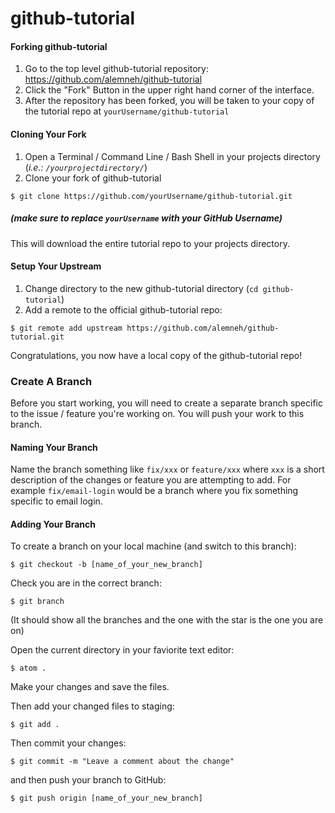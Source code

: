 # github-tutorial


#### Forking github-tutorial

1. Go to the top level github-tutorial repository: <https://github.com/alemneh/github-tutorial>
2. Click the "Fork" Button in the upper right hand corner of the interface.
3. After the repository has been forked, you will be taken to your copy of the tutorial repo at `yourUsername/github-tutorial`

#### Cloning Your Fork

1. Open a Terminal / Command Line / Bash Shell in your projects directory (_i.e.: `/yourprojectdirectory/`_)
2. Clone your fork of github-tutorial

```shell
$ git clone https://github.com/yourUsername/github-tutorial.git
```

##### (make sure to replace `yourUsername` with your GitHub Username)

This will download the entire tutorial repo to your projects directory.

#### Setup Your Upstream

1. Change directory to the new github-tutorial directory (`cd github-tutorial`)
2. Add a remote to the official github-tutorial repo:

```shell
$ git remote add upstream https://github.com/alemneh/github-tutorial.git
```

Congratulations, you now have a local copy of the github-tutorial repo!

### Create A Branch

Before you start working, you will need to create a separate branch specific to the issue / feature you're working on. You will push your work to this branch.

#### Naming Your Branch

Name the branch something like `fix/xxx` or `feature/xxx` where `xxx` is a short description of the changes or feature you are attempting to add. For example `fix/email-login` would be a branch where you fix something specific to email login.

#### Adding Your Branch

To create a branch on your local machine (and switch to this branch):

```shell
$ git checkout -b [name_of_your_new_branch]
```

Check you are in the correct branch:

```shell
$ git branch
```
(It should show all the branches and the one with the star is the one you are on)

Open the current directory in your faviorite text editor:

```shell
$ atom .
```
Make your changes and save the files.

Then add your changed files to staging:

```shell
$ git add .
```

Then commit your changes:

```shell
$ git commit -m "Leave a comment about the change"
```


and then push your branch to GitHub:

```shell
$ git push origin [name_of_your_new_branch]
```
